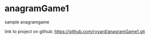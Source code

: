 # anagramGame1
sample anagramgame

link to project on github: https://github.com/ryvard/anagramGame1.git
